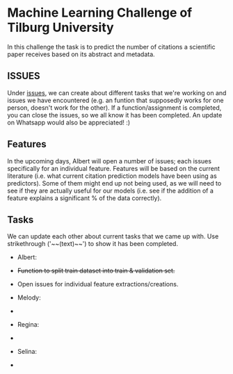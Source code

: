 # Machine Learning Challenge of Tilburg University

In this challenge the task is to predict the number of citations a scientific paper
receives based on its abstract and metadata.

## ISSUES

Under [issues](https://github.com/happyfuntimegoup/machinelearning/issues), we can create about different tasks that we're working on and issues we have encountered (e.g. an funtion that supposedly works for one person, doesn't work for the other). 
If a function/assignment is completed, you can close the issues, so we all know it has been completed. An update on Whatsapp would also be appreciated! :)

## Features

In the upcoming days, Albert will open a number of issues; each issues specifically for an individual feature. Features will be based on the current literature (i.e. what current citation prediction models have been using as predictors). 
Some of them might end up not being used, as we will need to see if they are actually useful for our models (i.e. see if the addition of a feature explains a significant % of the data correctly).

## Tasks
We can update each other about current tasks that we came up with. Use strikethrough ('\~~(text)\~~') to show it has been completed.
- Albert:
-   ~~Function to split train dataset into train & validation set.~~
-   Open issues for individual feature extractions/creations.

- Melody:
-   

- Regina:
-   

- Selina:
-   
